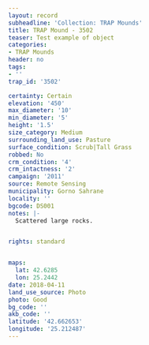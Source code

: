 ```yaml
---
layout: record
subheadline: 'Collection: TRAP Mounds'
title: TRAP Mound - 3502
teaser: Test example of object
categories:
- TRAP Mounds
header: no
tags:
- ''
trap_id: '3502'

certainty: Certain
elevation: '450'
max_diameter: '10'
min_diameter: '5'
height: '1.5'
size_category: Medium
surrounding_land_use: Pasture
surface_condition: Scrub|Tall Grass
robbed: No
crm_condition: '4'
crm_intactness: '2'
campaign: '2011'
source: Remote Sensing
municipality: Gorno Sahrane
locality: ''
bgcode: DS001
notes: |-
  Scattered large rocks.


rights: standard


maps:
  lat: 42.6285
  lon: 25.2442
date: 2018-04-11
land_use_source: Photo
photo: Good
bg_code: ''
akb_code: ''
latitude: '42.662653'
longitude: '25.212487'
---
```

